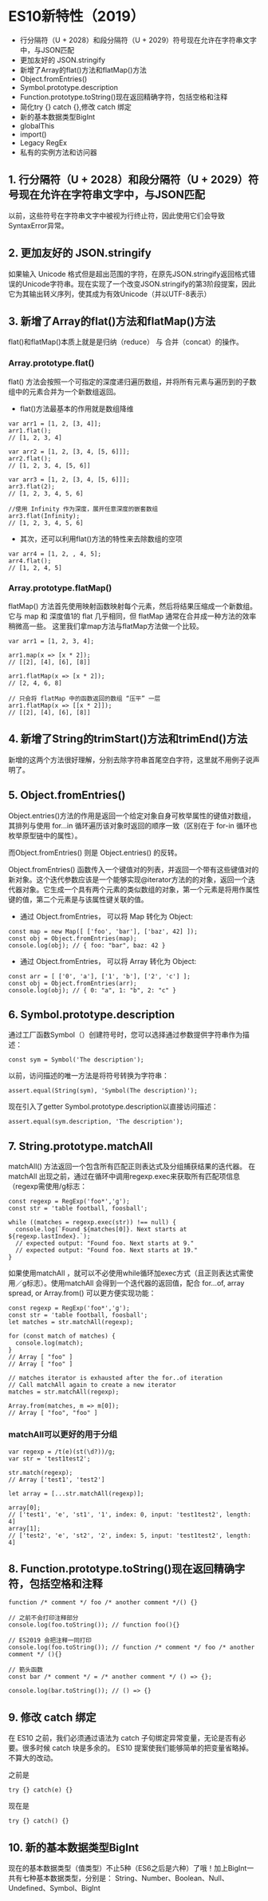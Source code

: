 # ES10新特性（2019）
* 行分隔符（U + 2028）和段分隔符（U + 2029）符号现在允许在字符串文字中，与JSON匹配
* 更加友好的 JSON.stringify
* 新增了Array的flat()方法和flatMap()方法
* Object.fromEntries()
* Symbol.prototype.description
* Function.prototype.toString()现在返回精确字符，包括空格和注释
* 简化try {} catch {},修改 catch 绑定
* 新的基本数据类型BigInt
* globalThis
* import()
* Legacy RegEx
* 私有的实例方法和访问器

## 1. 行分隔符（U + 2028）和段分隔符（U + 2029）符号现在允许在字符串文字中，与JSON匹配
以前，这些符号在字符串文字中被视为行终止符，因此使用它们会导致SyntaxError异常。
## 2. 更加友好的 JSON.stringify
如果输入 Unicode 格式但是超出范围的字符，在原先JSON.stringify返回格式错误的Unicode字符串。现在实现了一个改变JSON.stringify的第3阶段提案，因此它为其输出转义序列，使其成为有效Unicode（并以UTF-8表示）
## 3. 新增了Array的flat()方法和flatMap()方法
flat()和flatMap()本质上就是是归纳（reduce） 与 合并（concat）的操作。
### Array.prototype.flat()
flat() 方法会按照一个可指定的深度递归遍历数组，并将所有元素与遍历到的子数组中的元素合并为一个新数组返回。
* flat()方法最基本的作用就是数组降维

```
var arr1 = [1, 2, [3, 4]];
arr1.flat(); 
// [1, 2, 3, 4]

var arr2 = [1, 2, [3, 4, [5, 6]]];
arr2.flat();
// [1, 2, 3, 4, [5, 6]]

var arr3 = [1, 2, [3, 4, [5, 6]]];
arr3.flat(2);
// [1, 2, 3, 4, 5, 6]

//使用 Infinity 作为深度，展开任意深度的嵌套数组
arr3.flat(Infinity); 
// [1, 2, 3, 4, 5, 6]

```
* 其次，还可以利用flat()方法的特性来去除数组的空项
```
var arr4 = [1, 2, , 4, 5];
arr4.flat();
// [1, 2, 4, 5]
```
### Array.prototype.flatMap()
flatMap() 方法首先使用映射函数映射每个元素，然后将结果压缩成一个新数组。它与 map 和 深度值1的 flat 几乎相同，但 flatMap 通常在合并成一种方法的效率稍微高一些。 这里我们拿map方法与flatMap方法做一个比较。
```
var arr1 = [1, 2, 3, 4];

arr1.map(x => [x * 2]); 
// [[2], [4], [6], [8]]

arr1.flatMap(x => [x * 2]);
// [2, 4, 6, 8]

// 只会将 flatMap 中的函数返回的数组 “压平” 一层
arr1.flatMap(x => [[x * 2]]);
// [[2], [4], [6], [8]]
```

## 4. 新增了String的trimStart()方法和trimEnd()方法
新增的这两个方法很好理解，分别去除字符串首尾空白字符，这里就不用例子说声明了。
## 5. Object.fromEntries()
Object.entries()方法的作用是返回一个给定对象自身可枚举属性的键值对数组，其排列与使用 for...in 循环遍历该对象时返回的顺序一致（区别在于 for-in 循环也枚举原型链中的属性）。

而Object.fromEntries() 则是 Object.entries() 的反转。

Object.fromEntries() 函数传入一个键值对的列表，并返回一个带有这些键值对的新对象。这个迭代参数应该是一个能够实现@iterator方法的的对象，返回一个迭代器对象。它生成一个具有两个元素的类似数组的对象，第一个元素是将用作属性键的值，第二个元素是与该属性键关联的值。

* 通过 Object.fromEntries， 可以将 Map 转化为 Object:
```
const map = new Map([ ['foo', 'bar'], ['baz', 42] ]);
const obj = Object.fromEntries(map);
console.log(obj); // { foo: "bar", baz: 42 }
```
* 通过 Object.fromEntries， 可以将 Array 转化为 Object:
```
const arr = [ ['0', 'a'], ['1', 'b'], ['2', 'c'] ];
const obj = Object.fromEntries(arr);
console.log(obj); // { 0: "a", 1: "b", 2: "c" }
```
## 6. Symbol.prototype.description
通过工厂函数Symbol（）创建符号时，您可以选择通过参数提供字符串作为描述：
```
const sym = Symbol('The description');
```
以前，访问描述的唯一方法是将符号转换为字符串：
```
assert.equal(String(sym), 'Symbol(The description)');
```
现在引入了getter Symbol.prototype.description以直接访问描述：
```
assert.equal(sym.description, 'The description');
```

## 7. String.prototype.matchAll
matchAll() 方法返回一个包含所有匹配正则表达式及分组捕获结果的迭代器。 在 matchAll 出现之前，通过在循环中调用regexp.exec来获取所有匹配项信息（regexp需使用/g标志：
```
const regexp = RegExp('foo*','g');
const str = 'table football, foosball';

while ((matches = regexp.exec(str)) !== null) {
  console.log(`Found ${matches[0]}. Next starts at ${regexp.lastIndex}.`);
  // expected output: "Found foo. Next starts at 9."
  // expected output: "Found foo. Next starts at 19."
}
```
如果使用matchAll ，就可以不必使用while循环加exec方式（且正则表达式需使用／g标志）。使用matchAll 会得到一个迭代器的返回值，配合 for...of, array spread, or Array.from() 可以更方便实现功能：

```
const regexp = RegExp('foo*','g'); 
const str = 'table football, foosball';
let matches = str.matchAll(regexp);

for (const match of matches) {
  console.log(match);
}
// Array [ "foo" ]
// Array [ "foo" ]

// matches iterator is exhausted after the for..of iteration
// Call matchAll again to create a new iterator
matches = str.matchAll(regexp);

Array.from(matches, m => m[0]);
// Array [ "foo", "foo" ]
```
### matchAll可以更好的用于分组
```
var regexp = /t(e)(st(\d?))/g;
var str = 'test1test2';

str.match(regexp); 
// Array ['test1', 'test2']
```
```
let array = [...str.matchAll(regexp)];

array[0];
// ['test1', 'e', 'st1', '1', index: 0, input: 'test1test2', length: 4]
array[1];
// ['test2', 'e', 'st2', '2', index: 5, input: 'test1test2', length: 4]
```

## 8. Function.prototype.toString()现在返回精确字符，包括空格和注释
```
function /* comment */ foo /* another comment */() {}

// 之前不会打印注释部分
console.log(foo.toString()); // function foo(){}

// ES2019 会把注释一同打印
console.log(foo.toString()); // function /* comment */ foo /* another comment */ (){}

// 箭头函数
const bar /* comment */ = /* another comment */ () => {};

console.log(bar.toString()); // () => {}
```
## 9. 修改 catch 绑定
在 ES10 之前，我们必须通过语法为 catch 子句绑定异常变量，无论是否有必要。很多时候 catch 块是多余的。 ES10 提案使我们能够简单的把变量省略掉。
不算大的改动。

之前是
```
try {} catch(e) {}
```
现在是
```
try {} catch() {}
```
## 10. 新的基本数据类型BigInt
 现在的基本数据类型（值类型）不止5种（ES6之后是六种）了哦！加上BigInt一共有七种基本数据类型，分别是： String、Number、Boolean、Null、Undefined、Symbol、BigInt
